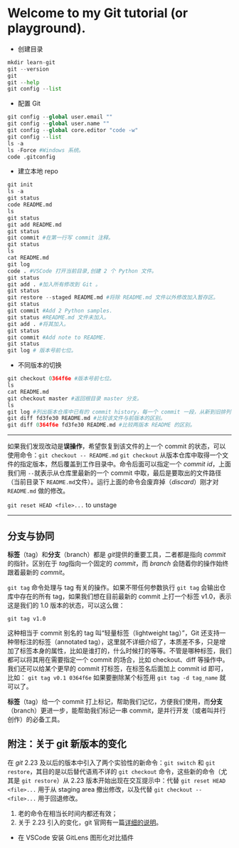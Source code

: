 # Welcome to my Git tutorial (or playground).

* 创建目录
```python
mkdir learn-git
git --version
git 
git --help
git config --list
```
* 配置 Git

```python
git config --global user.email ""
git config --global user.name ""
git config --global core.editor "code -w"
git config --list
ls -a
ls -Force #Windows 系统。
code .gitconfig 
```

* 建立本地 repo
```python
git init
ls -a
git status
code README.md
ls
git status
git add README.md
git status
git commit #在第一行写 commit 注释。
git status
ls
cat README.md
git log
code . #VSCode 打开当前目录,创建 2 个 Python 文件。
git status
git add . #加入所有修改到 Git 。
git status
git restore --staged README.md #将除 README.md 文件以外修改加入暂存区。
git status
git commit #Add 2 Python samples.
git status #README.md 文件未加入。
git add . #将其加入。
git status
git commit #Add note to README.
git status
git log # 版本号前七位。
```

* 不同版本的切换
```python
git checkout 0364f6e #版本号前七位。
ls 
cat README.md
git checkout master #返回根目录 master 分支。
ls
git log #列出版本仓库中已有的 commit history，每一个 commit 一段，从新到旧排列（最后的 commit 在最上面）。最新的 commit 后面有个 HEAD -> master 的标志。每一段开头都是 commit 字样后面跟着很长的 commit id，一般用前几位代替；之后是提交作者、提交时间，然后是 commit message。信息一目了然，是非常合适的“Proof of Work”。按 q 键退回到命令行界面。
git diff fd3fe30 README.md #比较该文件与前版本的区别。
git diff 0364f6e fd3fe30 README.md #比较两版本 README 的区别。
```
---

如果我们发现改动是**误操作**，希望恢复到该文件的上一个 commit 的状态，可以使用命令：`git checkout -- README.md`
`git checkout` 从版本仓库中取得一个文件的指定版本，然后覆盖到工作目录中。命令后面可以指定一个 *commit id*，上面我们用 `--`就表示从仓库里最新的一个 commit 中取，最后是要取出的文件路径（当前目录下 `README.md`文件）。运行上面的命令会废弃掉（*discard*）刚才对 `README.md` 做的修改。

`git reset HEAD <file>...` to unstage 

---

## 分支与协同
**标签**（tag）和**分支**（branch）都是 *git*提供的重要工具，二者都是指向 *commit* 的指针。区别在于 *tag*指向一个固定的 *commit*，而 *branch* 会随着你的操作始终跟着最新的 *commit*。

`git tag` 命令处理与 tag 有关的操作。如果不带任何参数执行 `git tag` 会输出仓库中存在的所有 tag，如果我们想在目前最新的 commit 上打一个标签 v1.0，表示这是我们的 1.0 版本的状态，可以这么做：

`git tag v1.0`

这种相当于 commit 别名的 tag 叫“轻量标签（lightweight tag）”，Git 还支持一种带标注的标签（annotated tag），这里就不详细介绍了，本质差不多，只是增加了标签本身的属性，比如是谁打的，什么时候打的等等。不管是哪种标签，我们都可以将其用在需要指定一个 commit 的场合，比如 checkout、diff 等操作中。
我们还可以给某个更早的 commit 打标签，在标签名后面加上 commit id 即可，比如：
`git tag v0.1 0364f6e`
如果要删除某个标签用 `git tag -d tag_name` 就可以了。

**标签**（tag）给一个 commit 打上标记，帮助我们记忆，方便我们使用，而**分支**（branch）更进一步，能帮助我们标记一串 commit，是并行开发（或者叫并行创作）的必备工具。

## 附注：关于 git 新版本的变化
在 *git* 2.23 及以后的版本中引入了两个实验性的新命令：`git switch` 和 `git restore`，其目的是以后替代语焉不详的 `git checkout` 命令，这些新的命令（尤其是 `git restore`）从 2.23 版本开始出现在交互提示中：代替 `git reset HEAD <file>...` 用于从 staging area 撤出修改，以及代替 `git checkout -- <file>...` 用于回退修改。

1. 老的命令在相当长时间内都还有效；
2. 关于 2.23 引入的变化，git 官网有一篇[详细的说明](https://github.blog/open-source/git/highlights-from-git-2-23/)。

* 在 VSCode 安装 GitLens 图形化对比插件
